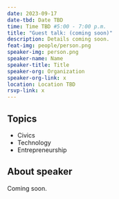 ```yaml
---
date: 2023-09-17
date-tbd: Date TBD
time: Time TBD #5:00 - 7:00 p.m.
title: "Guest talk: (coming soon)"
description: Details coming soon.
feat-img: people/person.png
speaker-img: person.png
speaker-name: Name
speaker-title: Title
speaker-org: Organization
speaker-org-link: x
location: Location TBD
rsvp-link: x
---
```


## Topics

* Civics
* Technology
* Entrepreneurship

## About speaker

Coming soon.